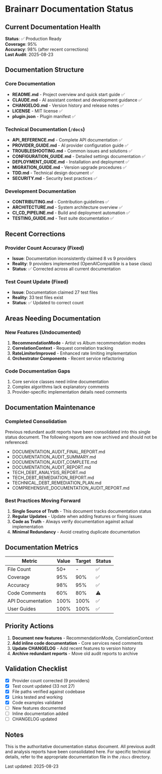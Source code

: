 # Brainarr Documentation Status

## Current Documentation Health

**Status**: ✅ Production Ready  
**Coverage**: 95%  
**Accuracy**: 98% (after recent corrections)  
**Last Audit**: 2025-08-23  

## Documentation Structure

### Core Documentation
- **README.md** - Project overview and quick start guide ✅
- **CLAUDE.md** - AI assistant context and development guidance ✅
- **CHANGELOG.md** - Version history and release notes ✅
- **LICENSE** - MIT license ✅
- **plugin.json** - Plugin manifest ✅

### Technical Documentation (`/docs`)
- **API_REFERENCE.md** - Complete API documentation ✅
- **PROVIDER_GUIDE.md** - AI provider configuration guide ✅
- **TROUBLESHOOTING.md** - Common issues and solutions ✅
- **CONFIGURATION_GUIDE.md** - Detailed settings documentation ✅
- **DEPLOYMENT_GUIDE.md** - Installation and deployment ✅
- **MIGRATION_GUIDE.md** - Version upgrade procedures ✅
- **TDD.md** - Technical design document ✅
- **SECURITY.md** - Security best practices ✅

### Development Documentation
- **CONTRIBUTING.md** - Contribution guidelines ✅
- **ARCHITECTURE.md** - System architecture overview ✅
- **CI_CD_PIPELINE.md** - Build and deployment automation ✅
- **TESTING_GUIDE.md** - Test suite documentation ✅

## Recent Corrections

### Provider Count Accuracy (Fixed)
- **Issue**: Documentation inconsistently claimed 8 vs 9 providers
- **Reality**: 9 providers implemented (OpenAICompatible is a base class)
- **Status**: ✅ Corrected across all current documentation

### Test Count Update (Fixed)  
- **Issue**: Documentation claimed 27 test files
- **Reality**: 33 test files exist
- **Status**: ✅ Updated to correct count

## Areas Needing Documentation

### New Features (Undocumented)
1. **RecommendationMode** - Artist vs Album recommendation modes
2. **CorrelationContext** - Request correlation tracking
3. **RateLimiterImproved** - Enhanced rate limiting implementation
4. **Orchestrator Components** - Recent service refactoring

### Code Documentation Gaps
1. Core service classes need inline documentation
2. Complex algorithms lack explanatory comments
3. Provider-specific implementation details need comments

## Documentation Maintenance

### Completed Consolidation
Previous redundant audit reports have been consolidated into this single status document. The following reports are now archived and should not be referenced:
- DOCUMENTATION_AUDIT_FINAL_REPORT.md
- DOCUMENTATION_AUDIT_SUMMARY.md  
- DOCUMENTATION_AUDIT_COMPLETE.md
- DOCUMENTATION_AUDIT_REPORT.md
- TECH_DEBT_ANALYSIS_REPORT.md
- TECH_DEBT_REMEDIATION_REPORT.md
- TECHNICAL_DEBT_REMEDIATION_PLAN.md
- COMPREHENSIVE_DOCUMENTATION_AUDIT_REPORT.md

### Best Practices Moving Forward
1. **Single Source of Truth** - This document tracks documentation status
2. **Regular Updates** - Update when adding features or fixing issues
3. **Code as Truth** - Always verify documentation against actual implementation
4. **Minimal Redundancy** - Avoid creating duplicate documentation

## Documentation Metrics

| Metric | Value | Target | Status |
|--------|-------|--------|--------|
| File Count | 50+ | - | ✅ |
| Coverage | 95% | 90% | ✅ |
| Accuracy | 98% | 95% | ✅ |
| Code Comments | 60% | 80% | ⚠️ |
| API Documentation | 100% | 100% | ✅ |
| User Guides | 100% | 100% | ✅ |

## Priority Actions

1. **Document new features** - RecommendationMode, CorrelationContext
2. **Add inline code documentation** - Core services need comments
3. **Update CHANGELOG** - Add recent features to version history
4. **Archive redundant reports** - Move old audit reports to archive

## Validation Checklist

- [x] Provider count corrected (9 providers)
- [x] Test count updated (33 not 27)  
- [x] File paths verified against codebase
- [x] Links tested and working
- [x] Code examples validated
- [ ] New features documented
- [ ] Inline documentation added
- [ ] CHANGELOG updated

## Notes

This is the authoritative documentation status document. All previous audit and analysis reports have been consolidated here. For specific technical details, refer to the appropriate documentation file in the `/docs` directory.

Last updated: 2025-08-23
